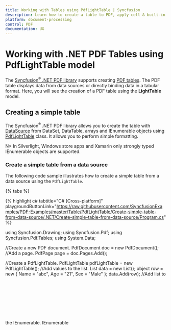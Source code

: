 ```yaml
---
title: Working with Tables using PdfLightTable | Syncfusion
description: Learn how to create a table to PDF, apply cell & built-in table styles, automatic pagination, customize the rows and columns, and more using the PdfLightTable.  
platform: document-processing
control: PDF
documentation: UG
---
```


# Working with .NET PDF Tables using PdfLightTable model

The [Syncfusion<sup>&reg;</sup> .NET PDF library](https://www.syncfusion.com/document-processing/pdf-framework/net) supports creating [PDF tables](https://www.syncfusion.com/document-processing/pdf-framework/net/pdf-library/pdf-tables). The PDF table displays data from data sources or directly binding data in a tabular format. Here, you will see the creation of a PDF table using the **LightTable** model.  

## Creating a simple table 

The Syncfusion<sup>&reg;</sup> .NET PDF library allows you to create the table with [DataSource](https://help.syncfusion.com/cr/document-processing/Syncfusion.Pdf.Tables.PdfLightTable.html#Syncfusion_Pdf_Tables_PdfLightTable_DataSource) from DataSet, DataTable, arrays and IEnumerable objects using [PdfLightTable](https://help.syncfusion.com/cr/document-processing/Syncfusion.Pdf.Tables.PdfLightTable.html) class. It allows you to perform simple formatting. 

N> In Silverlight, Windows store apps and Xamarin only strongly typed IEnumerable objects are supported.

### Create a simple table from a data source 

The following code sample illustrates how to create a simple table from a data source using the ``PdfLightTable``.

{% tabs %}

{% highlight c# tabtitle="C# [Cross-platform]" playgroundButtonLink="https://raw.githubusercontent.com/SyncfusionExamples/PDF-Examples/master/Table/PdfLightTable/Create-simple-table-from-data-source/.NET/Create-simple-table-from-data-source/Program.cs" %} 

using Syncfusion.Drawing;
using Syncfusion.Pdf;
using Syncfusion.Pdf.Tables;
using System.Data;

//Create a new PDF document.
PdfDocument doc = new PdfDocument();
//Add a page.
PdfPage page = doc.Pages.Add();

//Create a PdfLightTable.
PdfLightTable pdfLightTable = new PdfLightTable();
//Add values to the list.
List<object> data = new List<object>();
object row = new { Name = "abc", Age = "21", Sex = "Male" };
data.Add(row);
//Add list to the IEnumerable.
IEnumerable<object> table = data;
//Assign data source.
pdfLightTable.DataSource = table;
//Draw PdfLightTable.
pdfLightTable.Draw(page, new Syncfusion.Drawing.PointF(0, 0));

//Save the PDF document.
doc.Save("Output.pdf");
//Close the document.
doc.Close(true);

{% endhighlight %}

{% highlight c# tabtitle="C# [Windows-specific]" %}

using Syncfusion.Drawing;
using Syncfusion.Pdf;
using Syncfusion.Pdf.Tables;
using System.Data;

//Create a new PDF document.
PdfDocument doc = new PdfDocument();
//Add a page.
PdfPage page = doc.Pages.Add();

//Create a PdfLightTable.
PdfLightTable pdfLightTable = new PdfLightTable();
//Initialize DataTable to assign as DateSource to the light table.
DataTable table = new DataTable();
//Include columns in the DataTable.
table.Columns.Add("Name");
table.Columns.Add("Age");
table.Columns.Add("Sex");
//Include rows to the DataTable.
table.Rows.Add(new string[] { "abc", "21", "Male" });
//Assign data source.
pdfLightTable.DataSource = table;
//Draw the PdfLightTable.
pdfLightTable.Draw(page, new PointF(0, 0));

//Save the document.
doc.Save("Output.pdf");
//Close the document.
doc.Close(true);

{% endhighlight %}

{% highlight vb.net tabtitle="VB.NET [Windows-specific]" %}

Imports Syncfusion.Drawing
Imports Syncfusion.Pdf
Imports Syncfusion.Pdf.Tables
Imports System.Data

'Create a new PDF document.
Dim doc As New PdfDocument()
'Add a page.
Dim page As PdfPage = doc.Pages.Add()

'Create a PdfLightTable.
Dim pdfLightTable As New PdfLightTable()
'Initialize DataTable to assign as DateSource to the light table.
Dim table As New DataTable()
'Include columns to the DataTable.
table.Columns.Add("Name")
table.Columns.Add("Age")
table.Columns.Add("Sex")
'Include rows to the DataTable.
table.Rows.Add(New String() {"abc", "21", "Male"})
'Assign data source.
pdfLightTable.DataSource = table
'Draw the PdfLightTable.
pdfLightTable.Draw(page, New PointF(0, 0))

'Save the document.
doc.Save("Output.pdf")
'Close the document.
doc.Close(True)

{% endhighlight %}

{% endtabs %}

You can download a complete working sample from [GitHub](https://github.com/SyncfusionExamples/PDF-Examples/tree/master/Table/PdfLightTable/Create-simple-table-from-data-source).

### Create a simple table directly without setting any data source 

Directly add rows and columns instead of a data source, by setting the [DataSourceType](https://help.syncfusion.com/cr/document-processing/Syncfusion.Pdf.Tables.PdfLightTable.html#Syncfusion_Pdf_Tables_PdfLightTable_DataSourceType) property to ``TableDirect`` of [PdfLightTableDataSourceType](https://help.syncfusion.com/cr/document-processing/Syncfusion.Pdf.Tables.PdfLightTableDataSourceType.html) Enum. 

The following code illustrates how to add the data directly into the [PdfLightTable](https://help.syncfusion.com/cr/document-processing/Syncfusion.Pdf.Tables.PdfLightTable.html). 

{% tabs %}

{% highlight c# tabtitle="C# [Cross-platform]" playgroundButtonLink="https://raw.githubusercontent.com/SyncfusionExamples/PDF-Examples/master/Table/PdfLightTable/Add-the-data-directly-into-the-PDF-table/.NET/Add-the-data-directly-into-the-PDF-table/Program.cs" %} 

using Syncfusion.Pdf.Graphics;
using Syncfusion.Pdf.Tables;
using Syncfusion.Pdf;
using System.Reflection.Metadata;

//Create a new PDF document.
PdfDocument doc = new PdfDocument();
//Add a page.
PdfPage page = doc.Pages.Add();
//Acquire page's graphics.
PdfGraphics graphics = page.Graphics;

//Declare a PdfLightTable.
PdfLightTable pdfLightTable = new PdfLightTable();
//Set the Data source as direct.
pdfLightTable.DataSourceType = PdfLightTableDataSourceType.TableDirect;

//Create columns.
pdfLightTable.Columns.Add(new PdfColumn("Roll Number"));
pdfLightTable.Columns.Add(new PdfColumn("Name"));
pdfLightTable.Columns.Add(new PdfColumn("Class"));
//Add rows.
pdfLightTable.Rows.Add(new object[] { "111", "Maxim", "III" });
//Draw the PdfLightTable.
pdfLightTable.Draw(page, Syncfusion.Drawing.PointF.Empty);

//Save the PDF document.
doc.Save("Output.pdf");
//Close the document.
doc.Close(true);

{% endhighlight %}

{% highlight c# tabtitle="C# [Windows-specific]" %}

using Syncfusion.Pdf.Graphics;
using Syncfusion.Pdf.Tables;
using Syncfusion.Pdf;
using System.Reflection.Metadata;

//Create a new PDF document.
PdfDocument doc = new PdfDocument();
//Add a page.
PdfPage page = doc.Pages.Add();
//Acquire the page's graphics.
PdfGraphics graphics = page.Graphics;

//Declare a PdfLightTable.
PdfLightTable pdfLightTable = new PdfLightTable();
//Set the Data source as direct.
pdfLightTable.DataSourceType = PdfLightTableDataSourceType.TableDirect;

//Create columns.
pdfLightTable.Columns.Add(new PdfColumn("Roll Number"));
pdfLightTable.Columns.Add(new PdfColumn("Name"));
pdfLightTable.Columns.Add(new PdfColumn("Class"));
//Add rows.
pdfLightTable.Rows.Add(new object[] { "111", "Maxim", "III" });
//Draw the PdfLightTable.
pdfLightTable.Draw(page, PointF.Empty);

//Save the document.
doc.Save("Output.pdf");
//Close the document.
doc.Close(true);

{% endhighlight %}

{% highlight vb.net tabtitle="VB.NET [Windows-specific]" %}

Imports Syncfusion.Pdf.Graphics
Imports Syncfusion.Pdf.Tables
Imports Syncfusion.Pdf
Imports System.Reflection.Metadata

'Create a new PDF document.
Dim doc As New PdfDocument()
'Add a page.
Dim page As PdfPage = doc.Pages.Add()
'Acquire page's graphics.
Dim graphics As PdfGraphics = page.Graphics

'Declare a PdfLightTable.
Dim pdfLightTable As New PdfLightTable()
'Set the Data source type as direct.
pdfLightTable.DataSourceType = PdfLightTableDataSourceType.TableDirect

'Create columns.
pdfLightTable.Columns.Add(New PdfColumn("Roll Number"))
pdfLightTable.Columns.Add(New PdfColumn("Name"))
pdfLightTable.Columns.Add(New PdfColumn("Class"))
'Add rows.
pdfLightTable.Rows.Add(New Object() {"111", "Maxim", "III"})
'Draw the PdfLightTable.
pdfLightTable.Draw(page, PointF.Empty)

'Save the document.
doc.Save("Output.pdf")
'Close the document.
doc.Close(True)

{% endhighlight %}

{% endtabs %}

You can download a complete working sample from [GitHub](https://github.com/SyncfusionExamples/PDF-Examples/tree/master/Table/PdfLightTable/Add-the-data-directly-into-the-PDF-table).

### Creating a simple table in an existing PDF document 

Create a table using the [PdfLightTable](https://help.syncfusion.com/cr/document-processing/Syncfusion.Pdf.Tables.PdfLightTable.html) in the existing PDF document by using the following code sample. 

{% tabs %}

{% highlight c# tabtitle="C# [Cross-platform]" playgroundButtonLink="https://raw.githubusercontent.com/SyncfusionExamples/PDF-Examples/master/Table/PdfLightTable/Creating-the-table-in-an-existing-PDF-document/.NET/Creating-the-table-in-an-existing-PDF-document/Program.cs" %} 

using Syncfusion.Pdf.Graphics;
using Syncfusion.Pdf.Parsing;
using Syncfusion.Pdf.Tables;
using Syncfusion.Pdf;
using System.Reflection.Metadata;

//Load the PDF document. 
PdfLoadedDocument doc = new PdfLoadedDocument("Input.pdf");
//Get the first page from the document
PdfLoadedPage page = doc.Pages[0] as PdfLoadedPage;
//Create PDF graphics for the page
PdfGraphics graphics = page.Graphics;

//Create a PdfLightTable.
PdfLightTable pdfLightTable = new PdfLightTable();
//Add values to the list.
List<object> data = new List<object>();
object row = new { Name = "abc", Age = "21", Sex = "Male" };
data.Add(row);

//Add list to IEnumerable.
IEnumerable<object> table = data;
//Assign data source.
pdfLightTable.DataSource = table;
//Draw PdfLightTable.
pdfLightTable.Draw(graphics, new Syncfusion.Drawing.PointF(0, 0));

//Save the PDF document.
doc.Save("Output.pdf");
//Close the document.
doc.Close(true);

{% endhighlight %}

{% highlight c# tabtitle="C# [Windows-specific]" %}

using Syncfusion.Pdf.Graphics;
using Syncfusion.Pdf.Parsing;
using Syncfusion.Pdf.Tables;
using Syncfusion.Pdf;
using System.Reflection.Metadata;

//Load a PDF document.
PdfLoadedDocument doc = new PdfLoadedDocument("input.pdf");
//Get the first page from document.
PdfLoadedPage page = doc.Pages[0] as PdfLoadedPage;         
//Create PDF graphics for the page.
PdfGraphics graphics = page.Graphics;
            
// Create a PdfLightTable.
PdfLightTable pdfLightTable = new PdfLightTable();
//Initialize DataTable to assign as DateSource to the light table.
DataTable table = new DataTable();
//Include columns in the DataTable.
table.Columns.Add("Name");
table.Columns.Add("Age");
table.Columns.Add("Sex");
//Include rows to the DataTable.
table.Rows.Add(new string[] { "abc", "21", "Male" });
//Assign data source.
pdfLightTable.DataSource = table;
//Draw PdfLightTable.
pdfLightTable.Draw(graphics, new PointF(0, 0));

//Save the document.
doc.Save("Output.pdf");
//Close the document.
doc.Close(true);

{% endhighlight %}

{% highlight vb.net tabtitle="VB.NET [Windows-specific]" %}

Imports Syncfusion.Pdf.Graphics
Imports Syncfusion.Pdf.Parsing
Imports Syncfusion.Pdf.Tables
Imports Syncfusion.Pdf
Imports System.Reflection.Metadata

'Load a PDF document.
Dim doc As New PdfLoadedDocument("input.pdf")
'Get the first page from document.
Dim page As PdfLoadedPage = TryCast(doc.Pages(0), PdfLoadedPage)
'Create PDF graphics for the page.
Dim graphics As PdfGraphics = page.Graphics

'Create a PdfLightTable.
Dim pdfLightTable As New PdfLightTable()
'Initialize DataTable to assign as DateSource to the light table.
Dim table As New DataTable()
'Include columns to the DataTable.
table.Columns.Add("Name")
table.Columns.Add("Age")
table.Columns.Add("Sex")
'Include rows to the DataTable.
table.Rows.Add(New String() {"abc", "21", "Male"})
'Assign data source.
pdfLightTable.DataSource = table
'Draw PdfLightTable.
pdfLightTable.Draw(graphics, New PointF(0, 0))

'Save the document.
doc.Save("Output.pdf")
'Close the document.
doc.Close(True)

{% endhighlight %}
{% endtabs %}

You can download a complete working sample from [GitHub](https://github.com/SyncfusionExamples/PDF-Examples/tree/master/Table/PdfLightTable/Creating-the-table-in-an-existing-PDF-document).

## Support for cell customization 

The [PdfLightTable](https://help.syncfusion.com/cr/document-processing/Syncfusion.Pdf.Tables.PdfLightTable.html) allows users to customize cell font, background, border, etc. using [PdfCellStyle](https://help.syncfusion.com/cr/document-processing/Syncfusion.Pdf.Tables.PdfCellStyle.html).

The following code sample illustrates how to customize the cell properties in ``PdfLightTable``.

{% tabs %}

{% highlight c# tabtitle="C# [Cross-platform]" playgroundButtonLink="https://raw.githubusercontent.com/SyncfusionExamples/PDF-Examples/master/Table/PdfLightTable/Customize-the-table-cell-in-PDF-document/.NET/Customize-the-table-cell-in-PDF-document/Program.cs" %} 

using Syncfusion.Pdf;
using Syncfusion.Pdf.Graphics;
using Syncfusion.Pdf.Tables;
using System.Data.Common;
using System.Reflection.Metadata;

//Create a new PDF document.
PdfDocument doc = new PdfDocument();
//Add a page.
PdfPage page = doc.Pages.Add();

//Create a PdfLightTable.
PdfLightTable pdfLightTable = new PdfLightTable();
//Set the DataSourceType as Direct.
pdfLightTable.DataSourceType = PdfLightTableDataSourceType.TableDirect;
//Create columns.
pdfLightTable.Columns.Add(new PdfColumn("Roll Number"));
pdfLightTable.Columns.Add(new PdfColumn("Name"));
pdfLightTable.Columns.Add(new PdfColumn("Class"));
//Add Rows.
pdfLightTable.Rows.Add(new object[] { "111", "Maxim", "III" });
pdfLightTable.Rows.Add(new object[] { "112", "Minim", "III" });

//Create the font for setting the style.
PdfFont font = new PdfStandardFont(PdfFontFamily.Helvetica, 14);
//Declare and define the alternate style.
PdfCellStyle altStyle = new PdfCellStyle(font, PdfBrushes.White, PdfPens.Green);
altStyle.BackgroundBrush = PdfBrushes.DarkGray;
//Declare and define the header style.
PdfCellStyle headerStyle = new PdfCellStyle(font, PdfBrushes.White, PdfPens.Brown);
headerStyle.BackgroundBrush = PdfBrushes.Red;
//Set the alternate and header style to table. 
pdfLightTable.Style.AlternateStyle = altStyle;
pdfLightTable.Style.HeaderStyle = headerStyle;
//Show header in the table.
pdfLightTable.Style.ShowHeader = true;
//Draw the PdfLightTable.
pdfLightTable.Draw(page, Syncfusion.Drawing.PointF.Empty);

//Save the PDF document.
doc.Save("Output.pdf");
//Close the document.
doc.Close(true);

{% endhighlight %}

{% highlight c# tabtitle="C# [Windows-specific]" %}

using Syncfusion.Pdf;
using Syncfusion.Pdf.Graphics;
using Syncfusion.Pdf.Tables;
using System.Data.Common;
using System.Reflection.Metadata;

//Create a new PDF document.
PdfDocument doc = new PdfDocument();
//Add a page.
PdfPage page = doc.Pages.Add();

//Create a PdfLightTable.
PdfLightTable pdfLightTable = new PdfLightTable();
//Set the DataSourceType as Direct.
pdfLightTable.DataSourceType = PdfLightTableDataSourceType.TableDirect;

//Create columns.
pdfLightTable.Columns.Add(new PdfColumn("Roll Number"));
pdfLightTable.Columns.Add(new PdfColumn("Name"));
pdfLightTable.Columns.Add(new PdfColumn("Class"));
//Add Rows.
pdfLightTable.Rows.Add(new object[] { "111", "Maxim", "III" });
pdfLightTable.Rows.Add(new object[] { "112", "Minim", "III" });

//Create the font for setting the style.
PdfFont font = new PdfStandardFont(PdfFontFamily.Helvetica, 14);
//Declare and define the alternate style.
PdfCellStyle altStyle = new PdfCellStyle(font, PdfBrushes.White, PdfPens.Green);
altStyle.BackgroundBrush = PdfBrushes.DarkGray;
//Declare and define the header style.
PdfCellStyle headerStyle = new PdfCellStyle(font, PdfBrushes.White, PdfPens.Brown);
headerStyle.BackgroundBrush = PdfBrushes.Red;
//Set the alternate style and header style to table. 
pdfLightTable.Style.AlternateStyle = altStyle;
pdfLightTable.Style.HeaderStyle = headerStyle;
//Show header in the table.
pdfLightTable.Style.ShowHeader = true;
//Draw the PdfLightTable.
pdfLightTable.Draw(page, PointF.Empty);

//Save the document.
doc.Save("Output.pdf");
//Close the document.
doc.Close(true);

{% endhighlight %}

{% highlight vb.net tabtitle="VB.NET [Windows-specific]" %}

Imports Syncfusion.Pdf.Graphics
Imports System.Data.Common
Imports Syncfusion.Pdf.Tables
Imports Syncfusion.Pdf
Imports System.Reflection.Metadata

'Create a new PDF document.
Dim doc As New PdfDocument()
'Add a page.
Dim page As PdfPage = doc.Pages.Add()

'Create a PdfLightTable.
Dim pdfLightTable As New PdfLightTable()
'Set the DataSourceType as Direct.
pdfLightTable.DataSourceType = PdfLightTableDataSourceType.TableDirect

'Create columns.
pdfLightTable.Columns.Add(New PdfColumn("Roll Number"))
pdfLightTable.Columns.Add(New PdfColumn("Name"))
pdfLightTable.Columns.Add(New PdfColumn("Class"))
'Add Rows.
pdfLightTable.Rows.Add(New Object() {"111", "Maxim", "III"})
pdfLightTable.Rows.Add(New Object() {"112", "Minim", "III"})

'Create the font for setting the style.
Dim font As PdfFont = New PdfStandardFont(PdfFontFamily.Helvetica, 14)
'Declare and define the alternate style.
Dim altStyle As New PdfCellStyle(font, PdfBrushes.White, PdfPens.Green)
altStyle.BackgroundBrush = PdfBrushes.DarkGray
'Declare and define the header style.
Dim headerStyle As New PdfCellStyle(font, PdfBrushes.White, PdfPens.Brown)
headerStyle.BackgroundBrush = PdfBrushes.Red
'Set the alternate and header style to table. 
pdfLightTable.Style.AlternateStyle = altStyle
pdfLightTable.Style.HeaderStyle = headerStyle
'Show the header in the table.
pdfLightTable.Style.ShowHeader = True
'Draw the PdfLightTable.
pdfLightTable.Draw(page, PointF.Empty)

'Save the document.
doc.Save("Output.pdf")
'Close the document.
doc.Close(True)

{% endhighlight %}
{% endtabs %}

You can download a complete working sample from [GitHub](https://github.com/SyncfusionExamples/PDF-Examples/tree/master/Table/PdfLightTable/Customize-the-table-cell-in-PDF-document).

### Draw graphics elements in a particular cell 

You can set different styles for particular cell using [BeginCellLayout](https://help.syncfusion.com/cr/document-processing/Syncfusion.Pdf.Tables.PdfLightTable.html) and [EndCellLayout](https://help.syncfusion.com/cr/document-processing/Syncfusion.Pdf.Tables.PdfLightTable.html) events in [PdfLightTable](https://help.syncfusion.com/cr/document-processing/Syncfusion.Pdf.Tables.PdfLightTable.html) class. 

The following code example illustrates how to draw the graphics elements in the particular cell using these event handlers. 

{% tabs %}

{% highlight c# tabtitle="C# [Cross-platform]" playgroundButtonLink="https://raw.githubusercontent.com/SyncfusionExamples/PDF-Examples/master/Table/PdfLightTable/Draw-graphics-element-in-particular-cell/.NET/Draw-graphics-element-in-particular-cell/Program.cs" %} 

using Syncfusion.Pdf;
using Syncfusion.Pdf.Graphics;
using Syncfusion.Pdf.Tables;

//Create a new PDF document.
PdfDocument doc = new PdfDocument();
//Add a page.
PdfPage page = doc.Pages.Add();

//Create a PdfLightTable.
PdfLightTable pdfLightTable = new PdfLightTable();
//Set the DataSourceType as Direct.
pdfLightTable.DataSourceType = PdfLightTableDataSourceType.TableDirect;

//Create columns.
pdfLightTable.Columns.Add(new PdfColumn("Roll Number"));
pdfLightTable.Columns.Add(new PdfColumn("Name"));
pdfLightTable.Columns.Add(new PdfColumn("Class"));
//Add rows.
pdfLightTable.Rows.Add(new object[] { "111", "Maxim", "III" });
pdfLightTable.Rows.Add(new object[] { "112", "Minim", "III" });
//Subscribe to events.
pdfLightTable.BeginCellLayout += pdfLightTable_BeginCellLayout;
pdfLightTable.EndCellLayout += pdfLightTable_EndCellLayout;
//Show the header.
pdfLightTable.Style.ShowHeader = true;
//Draw the PdfLightTable.
pdfLightTable.Draw(page, Syncfusion.Drawing.PointF.Empty);

//Save the PDF document.
doc.Save("Output.pdf");
//Close the document.
doc.Close(true);

private void pdfLightTable_EndCellLayout(object sender, EndCellLayoutEventArgs args)
{
    if (args.RowIndex == 0 && args.CellIndex == 0)
    {
        //Load the image as a stream.
        FileStream imageStream = new FileStream("Image.jpg", FileMode.Open, FileAccess.Read);
        args.Graphics.DrawImage(new PdfBitmap(imageStream), args.Bounds);
    }
}
private void pdfLightTable_BeginCellLayout(object sender, BeginCellLayoutEventArgs args)
{
    if (args.RowIndex == 0 && args.CellIndex == 1)
    {
        args.Graphics.DrawEllipse(PdfBrushes.Red, args.Bounds);
    }
}

{% endhighlight %}

{% highlight c# tabtitle="C# [Windows-specific]" %}

using Syncfusion.Pdf;
using Syncfusion.Pdf.Graphics;
using Syncfusion.Pdf.Tables;

//Create a new PDF document.
PdfDocument doc = new PdfDocument();
//Add a page.
PdfPage page = doc.Pages.Add();

//Create a PdfLightTable.
PdfLightTable pdfLightTable = new PdfLightTable();
//Set the DataSourceType as Direct.
pdfLightTable.DataSourceType = PdfLightTableDataSourceType.TableDirect;

//Create columns.
pdfLightTable.Columns.Add(new PdfColumn("Roll Number"));
pdfLightTable.Columns.Add(new PdfColumn("Name"));
pdfLightTable.Columns.Add(new PdfColumn("Class"));
//Add rows.
pdfLightTable.Rows.Add(new object[] { "111", "Maxim", "III" });
pdfLightTable.Rows.Add(new object[] { "112", "Minim", "III" });
//Subscribe to events.
pdfLightTable.BeginCellLayout += pdfLightTable_BeginCellLayout;
pdfLightTable.EndCellLayout+=pdfLightTable_EndCellLayout;
//Show the header.
pdfLightTable.Style.ShowHeader = true;
//Draw the PdfLightTable.
pdfLightTable.Draw(page, PointF.Empty);

//Save the document.
doc.Save("Output.pdf");
//Close the document.
doc.Close(true);

private void pdfLightTable_EndCellLayout(object sender, EndCellLayoutEventArgs args)
{
    if (args.RowIndex == 0 && args.CellIndex == 0)
    {
        args.Graphics.DrawImage(new PdfBitmap(imageFileName), args.Bounds);
    }
}
private void pdfLightTable_BeginCellLayout(object sender, BeginCellLayoutEventArgs args)
{
    if (args.RowIndex == 0 && args.CellIndex == 1)
    {
        args.Graphics.DrawEllipse(PdfBrushes.Red, args.Bounds);
    }
}

{% endhighlight %}

{% highlight vb.net tabtitle="VB.NET [Windows-specific]" %}

Imports Syncfusion.Pdf.Graphics
Imports Syncfusion.Pdf.Tables
Imports Syncfusion.Pdf

'Create a new PDF document.
Dim doc As New PdfDocument()
'Add a page.
Dim page As PdfPage = doc.Pages.Add()

'Declare a PdfLightTable.
Dim pdfLightTable As New PdfLightTable()
'Set the DataSourceType as Direct.
pdfLightTable.DataSourceType = PdfLightTableDataSourceType.TableDirect

'Create columns.
pdfLightTable.Columns.Add(New PdfColumn("Roll Number"))
pdfLightTable.Columns.Add(New PdfColumn("Name"))
pdfLightTable.Columns.Add(New PdfColumn("Class"))
'Add rows.
pdfLightTable.Rows.Add(New Object() {"111", "Maxim", "III"})
pdfLightTable.Rows.Add(New Object() {"112", "Minim", "III"})
'Subscribe to events.
AddHandler pdfLightTable.BeginCellLayout, AddressOf pdfLightTable_BeginCellLayout
AddHandler pdfLightTable.EndCellLayout, AddressOf pdfLightTable_EndCellLayout
'Show the header.
pdfLightTable.Style.ShowHeader = True
'Draw the PdfLightTable.
pdfLightTable.Draw(page, PointF.Empty)

'Save the document.
doc.Save("Output.pdf")
'Close the document.
doc.Close(True)

Private Sub pdfLightTable_EndCellLayout(ByVal sender As Object, ByVal args As EndCellLayoutEventArgs)
    If args.RowIndex = 0 AndAlso args.CellIndex = 0 Then
        args.Graphics.DrawImage(New PdfBitmap(imageFileName), args.Bounds)
    End If
End Sub
Private Sub pdfLightTable_BeginCellLayout(ByVal sender As Object, ByVal args As BeginCellLayoutEventArgs)
    If args.RowIndex = 0 AndAlso args.CellIndex = 1 Then
        args.Graphics.DrawEllipse(PdfBrushes.Red, args.Bounds)
    End If
End Sub

{% endhighlight %}

{% endtabs %}

You can download a complete working sample from [GitHub](https://github.com/SyncfusionExamples/PDF-Examples/tree/master/Table/PdfLightTable/Draw-graphics-element-in-particular-cell).

## Support for rows and columns customization 

### Row customization 

[PdfLightTable](https://help.syncfusion.com/cr/document-processing/Syncfusion.Pdf.Tables.PdfLightTable.html) doesn't provide direct support for row customization. However, this can be done through the event handlers. The following code sample illustrates how to customize the row in ``PdfLightTable`` using [BeginRowLayout](https://help.syncfusion.com/cr/document-processing/Syncfusion.Pdf.Tables.PdfLightTable.html#Syncfusion_Pdf_Tables_PdfLightTable_BeginRowLayout) and [EndRowLayout](https://help.syncfusion.com/cr/document-processing/Syncfusion.Pdf.Tables.PdfLightTable.html#Syncfusion_Pdf_Tables_PdfLightTable_EndRowLayout) event handlers.

{% tabs %}

{% highlight c# tabtitle="C# [Cross-platform]" playgroundButtonLink="https://raw.githubusercontent.com/SyncfusionExamples/PDF-Examples/master/Table/PdfLightTable/Row-customization-of-the-table-in-PDF-document/.NET/Row-customization-of-the-table-in-PDF-document/Program.cs" %} 

using Syncfusion.Pdf.Tables;
using Syncfusion.Pdf;
using System.Reflection.Metadata;

//Create a new PDF document.
PdfDocument doc = new PdfDocument();
//Add a page.
PdfPage page = doc.Pages.Add();

//Create a PdfLightTable.
PdfLightTable pdfLightTable = new PdfLightTable();
//Set the DataSourceType as Direct.
pdfLightTable.DataSourceType = PdfLightTableDataSourceType.TableDirect;

//Create columns.
pdfLightTable.Columns.Add(new PdfColumn("Roll Number"));
pdfLightTable.Columns.Add(new PdfColumn("Name"));
pdfLightTable.Columns.Add(new PdfColumn("Class"));
//Add rows.
pdfLightTable.Rows.Add(new object[] { "111", "Maxim", "III" });
pdfLightTable.Rows.Add(new object[] { "112", "Minim", "III" });
pdfLightTable.Rows.Add(new object[] { "113", "john", "III" });
pdfLightTable.Rows.Add(new object[] { "114", "peter", "III" });
//Subscribe to events.
pdfLightTable.BeginRowLayout += pdfLightTable_BeginRowLayout;
pdfLightTable.EndRowLayout += pdfLightTable_EndRowLayout;
//Draw the PdfLightTable.
pdfLightTable.Draw(page, Syncfusion.Drawing.PointF.Empty);

//Save the PDF document.
doc.Save("Output.pdf");
//Close the document.
doc.Close(true);

private void pdfLightTable_EndRowLayout(object sender, EndRowLayoutEventArgs args)
{
    //Customize the rows when the row layout ends.
    if (args.RowIndex == 3)
    args.Cancel = true;
}

private void pdfLightTable_BeginRowLayout(object sender, BeginRowLayoutEventArgs args)
{
    //Apply the column span.
    if (args.RowIndex == 1)
    {
        PdfLightTable table = (PdfLightTable)sender;
        int count = table.Columns.Count;
        int[] spanMap = new int[count];
        //Set just spanned cells. Negative values are not allowed.
        spanMap[0] = 2;
        spanMap[1] = 3;
        args.ColumnSpanMap = spanMap;
    }
}

{% endhighlight %}

{% highlight c# tabtitle="C# [Windows-specific]" %}

using Syncfusion.Pdf.Tables;
using Syncfusion.Pdf;
using System.Reflection.Metadata;

//Create a new PDF document.
PdfDocument doc = new PdfDocument();

//Add a page.
PdfPage page = doc.Pages.Add();

//Create a PdfLightTable.
PdfLightTable pdfLightTable = new PdfLightTable();

//Set the DataSourceType as Direct.
pdfLightTable.DataSourceType = PdfLightTableDataSourceType.TableDirect;

//Create columns.
pdfLightTable.Columns.Add(new PdfColumn("Roll Number"));
pdfLightTable.Columns.Add(new PdfColumn("Name"));
pdfLightTable.Columns.Add(new PdfColumn("Class"));

//Add rows.
pdfLightTable.Rows.Add(new object[] { "111", "Maxim", "III" });
pdfLightTable.Rows.Add(new object[] { "112", "Minim", "III" });
pdfLightTable.Rows.Add(new object[] { "113", "john", "III" });
pdfLightTable.Rows.Add(new object[] { "114", "peter", "III" });

//Subscribe to events.
pdfLightTable.BeginRowLayout+=pdfLightTable_BeginRowLayout;
pdfLightTable.EndRowLayout+=pdfLightTable_EndRowLayout;

//Draw the PdfLightTable.
pdfLightTable.Draw(page, PointF.Empty);

//Save the document.
doc.Save("Output.pdf");
//Close the document.
doc.Close(true);

private void pdfLightTable_EndRowLayout(object sender, EndRowLayoutEventArgs args)
{
    //Customize the rows when the row layout ends.
    if (args.RowIndex == 3)
        args.Cancel = true;
}

private void pdfLightTable_BeginRowLayout(object sender, BeginRowLayoutEventArgs args)
{
    //Apply column span.
    if (args.RowIndex == 1)
    {
        PdfLightTable table = (PdfLightTable)sender;
        int count = table.Columns.Count;
        int[] spanMap = new int[count];

        //Set just spanned cells. Negative values are not allowed.
        spanMap[0] = 2;
        spanMap[1] = 3;
        args.ColumnSpanMap = spanMap;
    }
}

{% endhighlight %}

{% highlight vb.net tabtitle="VB.NET [Windows-specific]" %}

Imports System.Reflection.Metadata
Imports Syncfusion.Pdf.Tables
Imports Syncfusion.Pdf

'Create a new PDF document.
Dim doc As New PdfDocument()
'Add a page.
Dim page As PdfPage = doc.Pages.Add()

'Create a PdfLightTable.
Dim pdfLightTable As New PdfLightTable()
'Set the DataSourceType as Direct.
pdfLightTable.DataSourceType = PdfLightTableDataSourceType.TableDirect

'Create columns.
pdfLightTable.Columns.Add(New PdfColumn("Roll Number"))
pdfLightTable.Columns.Add(New PdfColumn("Name"))
pdfLightTable.Columns.Add(New PdfColumn("Class"))
'Add rows.
pdfLightTable.Rows.Add(New Object() { "111", "Maxim", "III" })
pdfLightTable.Rows.Add(New Object() { "112", "Minim", "III" })
pdfLightTable.Rows.Add(New Object() { "113", "john", "III" })
pdfLightTable.Rows.Add(New Object() { "114", "peter", "III" })
'Subscribe to events.
AddHandler pdfLightTable.BeginRowLayout, AddressOf pdfLightTable_BeginRowLayout
AddHandler pdfLightTable.EndRowLayout, AddressOf pdfLightTable_EndRowLayout
'Draw the PdfLightTable.
pdfLightTable.Draw(page, PointF.Empty)

'Save the document.
doc.Save("Output.pdf")
'Close the document.
doc.Close(True)

Private Sub pdfLightTable_EndRowLayout(ByVal sender As Object, ByVal args As EndRowLayoutEventArgs)
    'Customize the rows when the row layout ends.
    If args.RowIndex = 3 Then
        args.Cancel = True
    End If
End Sub
Private Sub pdfLightTable_BeginRowLayout(ByVal sender As Object, ByVal args As BeginRowLayoutEventArgs)
    'Apply column span.
    If args.RowIndex = 1 Then
        Dim table As PdfLightTable = CType(sender, PdfLightTable)
        Dim count As Integer = table.Columns.Count
        Dim spanMap(count - 1) As Integer
        ' Set just spanned cells. Negative values are not allowed.
        spanMap(0) = 2
        spanMap(1) = 3
        args.ColumnSpanMap = spanMap
    End If
End Sub

{% endhighlight %}

{% endtabs %}

You can download a complete working sample from [GitHub](https://github.com/SyncfusionExamples/PDF-Examples/tree/master/Table/PdfLightTable/Row-customization-of-the-table-in-PDF-document).

### Column customization 

The following code sample illustrates how to customize the column in [PdfLightTable](https://help.syncfusion.com/cr/document-processing/Syncfusion.Pdf.Tables.PdfLightTable.html) using the [PdfStringFormat](https://help.syncfusion.com/cr/document-processing/Syncfusion.Pdf.Graphics.PdfStringFormat.html) class. 

{% tabs %}

{% highlight c# tabtitle="C# [Cross-platform]" playgroundButtonLink="https://raw.githubusercontent.com/SyncfusionExamples/PDF-Examples/master/Table/PdfLightTable/Column-customization-of-the-table-in-PDF-document/.NET/Column-customization-of-the-table-in-PDF-document/Program.cs" %} 

using Syncfusion.Pdf;
using Syncfusion.Pdf.Graphics;
using Syncfusion.Pdf.Tables;
using System.Data.Common;

//Create a new PDF document.
PdfDocument doc = new PdfDocument();
//Add a page
PdfPage page = doc.Pages.Add();
//Acquire the page's graphics.
PdfGraphics graphics = page.Graphics;

//Create a PdfLightTable.
PdfLightTable pdfLightTable = new PdfLightTable();
//Set the DataSourceType as Direct.
pdfLightTable.DataSourceType = PdfLightTableDataSourceType.TableDirect;

//Create columns.
pdfLightTable.Columns.Add(new PdfColumn("Roll Number"));
pdfLightTable.Columns.Add(new PdfColumn("Name"));
pdfLightTable.Columns.Add(new PdfColumn("Class"));
//Add rows.
pdfLightTable.Rows.Add(new object[] { "111", "john", "III" });
//Specify the column name.
pdfLightTable.Columns[1].ColumnName = "Student Name";

//Create and customize the string formats.
PdfStringFormat format = new PdfStringFormat();
format.Alignment = PdfTextAlignment.Center;
format.LineAlignment = PdfVerticalAlignment.Bottom;
//Apply the string format.
pdfLightTable.Columns[0].StringFormat = format;
//Style to display the header.
pdfLightTable.Style.ShowHeader = true;
//Draw the PdfLightTable.
pdfLightTable.Draw(page, Syncfusion.Drawing.PointF.Empty);

//Save the PDF document.
doc.Save("Output.pdf");
//Close the document.
doc.Close(true);

{% endhighlight %}

{% highlight c# tabtitle="C# [Windows-specific]" %}

using Syncfusion.Pdf;
using Syncfusion.Pdf.Graphics;
using Syncfusion.Pdf.Tables;
using System.Data.Common;

//Create a new PDF document.
PdfDocument doc = new PdfDocument();
//Add a page.
PdfPage page = doc.Pages.Add();
//Acquire the page's graphics.
PdfGraphics graphics = page.Graphics;

//Create a PdfLightTable.
PdfLightTable pdfLightTable = new PdfLightTable();
//Set the DataSourceType as Direct.
pdfLightTable.DataSourceType = PdfLightTableDataSourceType.TableDirect;

//Create columns.
pdfLightTable.Columns.Add(new PdfColumn("Roll Number"));
pdfLightTable.Columns.Add(new PdfColumn("Name"));
pdfLightTable.Columns.Add(new PdfColumn("Class"));
//Add rows.
pdfLightTable.Rows.Add(new object[] { "111", "john", "III" });
//Specify the column name.
pdfLightTable.Columns[1].ColumnName = "Student Name";

//Create and customize the string formats.
PdfStringFormat format = new PdfStringFormat();
format.Alignment = PdfTextAlignment.Center;
format.LineAlignment = PdfVerticalAlignment.Bottom;
//Apply the string format.
pdfLightTable.Columns[0].StringFormat = format;
//Style to display header.
pdfLightTable.Style.ShowHeader = true;
//Draw the PdfLightTable.
pdfLightTable.Draw(page, PointF.Empty);

//Save the document.
doc.Save("Output.pdf");
//Close the document.
doc.Close(true);

{% endhighlight %}

{% highlight vb.net tabtitle="VB.NET [Windows-specific]" %}

Imports Syncfusion.Pdf
Imports Syncfusion.Pdf.Graphics
Imports Syncfusion.Pdf.Tables
Imports System.Data.Common

'Create a new PDF document.
Dim doc As New PdfDocument()
'Add a page.
Dim page As PdfPage = doc.Pages.Add()
'Acquire page's graphics.
Dim graphics As PdfGraphics = page.Graphics

'Create a PdfLightTable.
Dim pdfLightTable As New PdfLightTable()
'Set the DataSourceType as Direct.
pdfLightTable.DataSourceType = PdfLightTableDataSourceType.TableDirect

'Create columns.
pdfLightTable.Columns.Add(New PdfColumn("Roll Number"))
pdfLightTable.Columns.Add(New PdfColumn("Name"))
pdfLightTable.Columns.Add(New PdfColumn("Class"))
'Add rows.
pdfLightTable.Rows.Add(New Object() { "111", "john", "III" })
'Specify the column name.
pdfLightTable.Columns(1).ColumnName = "Student Name"

'Create and customize the string format.
Dim format As New PdfStringFormat()
format.Alignment = PdfTextAlignment.Center
format.LineAlignment = PdfVerticalAlignment.Bottom
'Apply the string format.
pdfLightTable.Columns(0).StringFormat = format
'Style to display the header.
pdfLightTable.Style.ShowHeader = True
'Draw the PdfLightTable.
pdfLightTable.Draw(page, PointF.Empty)

'Save the document.
doc.Save("Output.pdf")
'Close the document.
doc.Close(True)

{% endhighlight %}

{% endtabs %}

You can download a complete working sample from [GitHub](https://github.com/SyncfusionExamples/PDF-Examples/tree/master/Table/PdfLightTable/Column-customization-of-the-table-in-PDF-document).

## Table customization 

The Syncfusion<sup>&reg;</sup> .NET PDF library supports users to create a customizable PDF table like [CellSpacing](https://help.syncfusion.com/cr/document-processing/Syncfusion.Pdf.Tables.PdfLightTableStyle.html#Syncfusion_Pdf_Tables_PdfLightTableStyle_CellSpacing), [CellPadding](https://help.syncfusion.com/cr/document-processing/Syncfusion.Pdf.Tables.PdfLightTableStyle.html#Syncfusion_Pdf_Tables_PdfLightTableStyle_CellPadding), [RepeatHeader](https://help.syncfusion.com/cr/document-processing/Syncfusion.Pdf.Tables.PdfLightTableStyle.html#Syncfusion_Pdf_Tables_PdfLightTableStyle_RepeatHeader), [ShowHeader](https://help.syncfusion.com/cr/document-processing/Syncfusion.Pdf.Tables.PdfLightTableStyle.html#Syncfusion_Pdf_Tables_PdfLightTableStyle_ShowHeader), etc. This can be achieved by using the [PdfLightTableStyle](https://help.syncfusion.com/cr/document-processing/Syncfusion.Pdf.Tables.PdfLightTableStyle.html) class. 

The following code sample illustrates how to customize the table using [PdfLightTable](https://help.syncfusion.com/cr/document-processing/Syncfusion.Pdf.Tables.PdfLightTable.html).

{% tabs %}

{% highlight c# tabtitle="C# [Cross-platform]" playgroundButtonLink="https://raw.githubusercontent.com/SyncfusionExamples/PDF-Examples/master/Table/PdfLightTable/Customize-the-table-in-a-PDF-document/.NET/Customize-the-table-in-a-PDF-document/Program.cs" %} 

using Syncfusion.Pdf.Tables;
using Syncfusion.Pdf;
using Syncfusion.Drawing;

//Create a new PDF document.
PdfDocument document = new PdfDocument();
//Add a page.
PdfPage page = document.Pages.Add();

//Create a PdfLightTable.
PdfLightTable pdfLightTable = new PdfLightTable();
//Add values to the list.
List<object> data = new List<object>();
object row = new { Name = "abc", Age = "21", Sex = "Male" };
data.Add(row);

//Add list to IEnumerable.
IEnumerable<object> table = data;
//Assign data source.
pdfLightTable.DataSource = table;
//Declare and define light table style.
PdfLightTableStyle lightTableStyle = new PdfLightTableStyle();
//Set cell padding, which specifies the space between the border and content of the cell.
lightTableStyle.CellPadding = 2;
//Set cell spacing, which specifies the space between the adjacent cells.
lightTableStyle.CellSpacing = 2;
//Sets to show header in the table.
lightTableStyle.ShowHeader = true;
//Sets to repeat the header on each page.
lightTableStyle.RepeatHeader = true;
//Apply style.
pdfLightTable.Style = lightTableStyle;
//Draw PdfLightTable.
pdfLightTable.Draw(page, new PointF(0, 0));

//Save the PDF document.
document.Save("Output.pdf");
//Close the document.
document.Close(true);
{% endhighlight %}

{% highlight c# tabtitle="C# [Windows-specific]" %}

using Syncfusion.Pdf.Tables;
using Syncfusion.Pdf;
using Syncfusion.Drawing;

//Create a new PDF document.
PdfDocument document = new PdfDocument();
//Add a page.
PdfPage page = document.Pages.Add();

//Create a PdfLightTable.
PdfLightTable pdfLightTable = new PdfLightTable();
//Initialize DataTable to assign as DateSource to the light table.
DataTable table = new DataTable();
//Include columns in the DataTable.
table.Columns.Add("Name");
table.Columns.Add("Age");
table.Columns.Add("Sex");
//Include rows to the DataTable.
table.Rows.Add(new string[] { "abc", "21", "Male" });

//Assign data source.
pdfLightTable.DataSource = table;
//Declare and define light table style.
PdfLightTableStyle lightTableStyle = new PdfLightTableStyle();
//Set cell padding, which specifies the space between the border and content of the cell.
lightTableStyle.CellPadding = 2;
//Set cell spacing, which specifies the space between the adjacent cells.
lightTableStyle.CellSpacing = 2;
//Sets to show header in the table.
lightTableStyle.ShowHeader = true;
//Sets to repeat the header on each page.
lightTableStyle.RepeatHeader = true;
//Apply the style.
pdfLightTable.Style = lightTableStyle;
//Draw PdfLightTable.
pdfLightTable.Draw(page, new PointF(0, 0));

//Save the document.
document.Save("Output.pdf");
//Close the document.
document.Close(true);

{% endhighlight %}

{% highlight vb.net tabtitle="VB.NET [Windows-specific]" %}

Imports Syncfusion.Pdf.Tables
Imports Syncfusion.Pdf
Imports Syncfusion.Drawing

'Create a new PDF document.
Dim document As New PdfDocument()
'Add a page.
Dim page As PdfPage = document.Pages.Add()

'Create a PdfLightTable.
Dim pdfLightTable As New PdfLightTable()
'Initialize DataTable to assign as DateSource to the light table.
Dim table As New DataTable()
'Include columns to the DataTable.
table.Columns.Add("Name")
table.Columns.Add("Age")
table.Columns.Add("Sex")
'Include rows to the DataTable.
table.Rows.Add(New String() {"abc", "21", "Male"})

'Assign data source.
pdfLightTable.DataSource = table
'Declare and define light table style.
Dim lightTableStyle As New PdfLightTableStyle()
'Set cell padding, which specifies the space between the border and content of the cell.
lightTableStyle.CellPadding = 2
'Set cell spacing, which specifies the space between the adjacent cells.
lightTableStyle.CellSpacing = 2
'Sets to show header in the table.
lightTableStyle.ShowHeader = True
'Sets to repeat the header on each page.
lightTableStyle.RepeatHeader = True
'Apply the style.
pdfLightTable.Style = lightTableStyle
'Draw PdfLightTable.
pdfLightTable.Draw(page, New PointF(0, 0))

'Save the document.
document.Save("Output.pdf")
'Close the document.
document.Close(True)

{% endhighlight %}

{% endtabs %}

You can download a complete working sample from [GitHub](https://github.com/SyncfusionExamples/PDF-Examples/tree/master/Table/PdfLightTable/Customize-the-table-in-a-PDF-document).

## Built-in table styles 

In-built table styles can be applied to [PdfLightTable](https://help.syncfusion.com/cr/document-processing/Syncfusion.Pdf.Tables.PdfLightTable.html), and the appearance is made similar to Microsoft Word’s built-in table styles. You can also apply in-built table styles with the following additional table style options.

* Banded columns
* Banded rows
* First column
* Last column
* Header row
* Last row

The following code example illustrates how to apply built-in table style using [ApplyBuiltinStyle](https://help.syncfusion.com/cr/document-processing/Syncfusion.Pdf.Tables.PdfLightTable.html#Syncfusion_Pdf_Tables_PdfLightTable_ApplyBuiltinStyle_Syncfusion_Pdf_PdfLightTableBuiltinStyle_) method of the ``PdfLightTable`` with styles from [PdfLightTableBuiltinStyle](https://help.syncfusion.com/cr/document-processing/Syncfusion.Pdf.PdfLightTableBuiltinStyle.html) Enum.

{% tabs %}

{% highlight c# tabtitle="C# [Cross-platform]" playgroundButtonLink="https://raw.githubusercontent.com/SyncfusionExamples/PDF-Examples/master/Table/PdfLightTable/Create-table-with-built-in-style/.NET/Create-table-with-built-in-style/Program.cs" %} 

using Syncfusion.Drawing;
using Syncfusion.Pdf;
using Syncfusion.Pdf.Tables;
using System.Data;

//Create a new PDF document.
PdfDocument doc = new PdfDocument();
//Add a page.
PdfPage page = doc.Pages.Add();

//Create a PdfLightTable.
PdfLightTable pdfLightTable = new PdfLightTable();
//Add values to the list.
List<object> data = new List<object>();
Object row1 = new { ID = "E01", Name = "Clay" };
Object row2 = new { ID = "E02", Name = "Thomas" };
Object row3 = new { ID = "E03", Name = "George" };
Object row4 = new { ID = "E04", Name = "Steffen" };
Object row5 = new { ID = "E05", Name = "Mathew" };
data.Add(row1);
data.Add(row2);
data.Add(row3);
data.Add(row4);
data.Add(row5);

//Add list to IEnumerable.
IEnumerable<object> dataTable = data;
//Assign data source.
pdfLightTable.DataSource = dataTable;
//Apply built-in table style.
pdfLightTable.ApplyBuiltinStyle(PdfLightTableBuiltinStyle.GridTable4Accent2);
//Draw the grid to the page of a PDF document.
pdfLightTable.Draw(page, new Syncfusion.Drawing.PointF(10, 10));

//Save the PDF document.
doc.Save("Output.pdf");
//Close the document.
doc.Close(true);

{% endhighlight %}

{% highlight c# tabtitle="C# [Windows-specific]" %}

using Syncfusion.Drawing;
using Syncfusion.Pdf;
using Syncfusion.Pdf.Tables;
using System.Data;

//Create a new PDF document.
PdfDocument doc = new PdfDocument();
//Add a page.
PdfPage page = doc.Pages.Add();

//Create a PdfLightTable.
PdfLightTable pdfLightTable = new PdfLightTable();
//Create a DataTable.
DataTable dataTable = new DataTable();
//Add columns to the DataTable.
dataTable.Columns.Add("ID");
dataTable.Columns.Add("Name");
//Add rows to the DataTable.
dataTable.Rows.Add(new object[] { "E01", "Clay" });
dataTable.Rows.Add(new object[] { "E02", "Thomas" });
dataTable.Rows.Add(new object[] { "E03", "George" });
dataTable.Rows.Add(new object[] { "E04", "Stefan" });
dataTable.Rows.Add(new object[] { "E05", "Mathew" });
//Assign data source.
pdfLightTable.DataSource = dataTable;
//Apply built-in table style.
pdfLightTable.ApplyBuiltinStyle(PdfLightTableBuiltinStyle.GridTable4Accent2);
//Draw the grid to the page of PDF document.
pdfLightTable.Draw(page, new PointF(10, 10));

//Save the document.
doc.Save("Output.pdf");
//Close the document
doc.Close(true);

{% endhighlight %}

{% highlight vb.net tabtitle="VB.NET [Windows-specific]" %}

Imports System.Drawing
Imports Syncfusion.Pdf
Imports Syncfusion.Pdf.Tables
Imports System.Data

'Create a new PDF document.
Dim doc As New PdfDocument()
'Add a page.
Dim page As PdfPage = doc.Pages.Add()

'Create a PdfLightTable.
Dim pdfLightTable As New PdfLightTable()
'Create a DataTable.
Dim dataTable As New DataTable()
'Add columns to the DataTable.
dataTable.Columns.Add("ID")
dataTable.Columns.Add("Name")
'Add rows to the DataTable.
dataTable.Rows.Add(New Object() {"E01", "Clay"})
dataTable.Rows.Add(New Object() {"E02", "Thomas"})
dataTable.Rows.Add(New Object() {"E03", "George"})
dataTable.Rows.Add(new object() { "E04", "Stefan"})
dataTable.Rows.Add(new object() { "E05", "Mathew"})
'Assign data source.
pdfLightTable.DataSource = dataTable
'Apply built-in table style.
pdfLightTable.ApplyBuiltinStyle(PdfLightTableBuiltinStyle.GridTable4Accent2)
'Draw grid to the page of PDF document.
pdfLightTable.Draw(page, New PointF(10, 10))

'Save the document.
doc.Save("Output.pdf")
'Close the document
doc.Close(True)

{% endhighlight %}

{% endtabs %}

You can download a complete working sample from [GitHub](https://github.com/SyncfusionExamples/PDF-Examples/tree/master/Table/PdfLightTable/Create-table-with-built-in-style).

The following image shows the PDF document with ```PdfGridBuiltinStyle.Gridtable4Accent2```.
<img src="Table_images/Gridtable4Accent2.png" alt="Gridtable4Accent2 image" width="100%" Height="Auto"/>

## Pagination 

The Syncfusion<sup>&reg;</sup> .NET PDF library provides support to paginate the [PdfLightTable](https://help.syncfusion.com/cr/document-processing/Syncfusion.Pdf.Tables.PdfLightTable.html) using [PdfLightTableLayoutFormat](https://help.syncfusion.com/cr/document-processing/Syncfusion.Pdf.Tables.PdfLightTableLayoutFormat.html) class. 

The following sample illustrates how to allow the ``PdfLightTable`` to flow across pages. 

{% tabs %}

{% highlight c# tabtitle="C# [Cross-platform]" playgroundButtonLink="https://raw.githubusercontent.com/SyncfusionExamples/PDF-Examples/master/Table/PdfLightTable/Paginate-table-in-a-PDF-document/.NET/Paginate-table-in-a-PDF-document/Program.cs" %} 

using Syncfusion.Pdf;
using Syncfusion.Pdf.Graphics;
using Syncfusion.Pdf.Tables;

//Create a new PDF document.
PdfDocument document = new PdfDocument();
//Add a page.
PdfPage page = document.Pages.Add();

//Create a PdfLightTable.
PdfLightTable pdfLightTable = new PdfLightTable();
//Add values to the list.
List<object> data = new List<object>();
//You can add multiple rows.
Object row = new { Name = "abc", Age = "21", Sex = "Male" };
data.Add(row);

//Add list to IEnumerable.
IEnumerable<object> table = data;
//Assign data source.
pdfLightTable.DataSource = table;
//Set properties to paginate the table.
PdfLightTableLayoutFormat layoutFormat = new PdfLightTableLayoutFormat();
layoutFormat.Break = PdfLayoutBreakType.FitPage;
layoutFormat.Layout = PdfLayoutType.Paginate;
//Draw PdfLightTable.
pdfLightTable.Draw(page, new Syncfusion.Drawing.PointF(0, 0), layoutFormat);

//Save the PDF document.
doc.Save("Output.pdf");
//Close the document.
document.Close(true);
{% endhighlight %}

{% highlight c# tabtitle="C# [Windows-specific]" %}

using Syncfusion.Pdf;
using Syncfusion.Pdf.Graphics;
using Syncfusion.Pdf.Tables;

//Create a new PDF document.
PdfDocument document = new PdfDocument();
//Add a page.
PdfPage page = document.Pages.Add();

//Create a PdfLightTable.
PdfLightTable pdfLightTable = new PdfLightTable();
//Initialize DataTable to assign as Date Source to the light table.
DataTable table = new DataTable();
//Include columns in the Data Table.
table.Columns.Add("Name");
table.Columns.Add("Age");
table.Columns.Add("Sex");
//Include rows to the Data Table.
//Add multiple rows.
table.Rows.Add(new string[] { "abc", "21", "Male" });

//Assign data source.
pdfLightTable.DataSource = table;
//Set properties to paginate the table.
PdfLightTableLayoutFormat layoutFormat = new PdfLightTableLayoutFormat();
layoutFormat.Break = PdfLayoutBreakType.FitPage;
layoutFormat.Layout = PdfLayoutType.Paginate;
//Draw PdfLightTable.
pdfLightTable.Draw(page, new PointF(0, 0), layoutFormat);

//Save the document.
document.Save("Output.pdf");
//Close the document.
document.Close(true);

{% endhighlight %}

{% highlight vb.net tabtitle="VB.NET [Windows-specific]" %}

Imports Syncfusion.Pdf.Graphics
Imports Syncfusion.Pdf.Parsing
Imports Syncfusion.Pdf.Tables

'Create a new PDF document.
Dim document As New PdfDocument()
'Add a page.
Dim page As PdfPage = document.Pages.Add()

'Create a PdfLightTable.
Dim pdfLightTable As New PdfLightTable()
'Initialize DataTable to assign as Date Source to the light table.
Dim table As New DataTable()
'Include columns to the Data Table.
table.Columns.Add("Name")
table.Columns.Add("Age")
table.Columns.Add("Sex")
'Include rows to the Data Table.//you can add multiple rows.
table.Rows.Add(New String() {"abc", "21", "Male"})

'Assign data source.
pdfLightTable.DataSource = table
'Set properties to paginate the table.
Dim layoutFormat As New PdfLightTableLayoutFormat()
layoutFormat.Break = PdfLayoutBreakType.FitPage
layoutFormat.Layout = PdfLayoutType.Paginate
'Draw PdfLightTable.
pdfLightTable.Draw(page, New PointF(0, 0), layoutFormat)

'Save the document.
document.Save("Output.pdf")
'Close the document.
document.Close(True)

{% endhighlight %}

{% endtabs %}

You can download a complete working sample from [GitHub](https://github.com/SyncfusionExamples/PDF-Examples/tree/master/Table/PdfLightTable/Paginate-table-in-a-PDF-document).

## String formatting 

The Syncfusion<sup>&reg;</sup> .NET PDF library supports applying string formatting for a whole table, a column in the table, a row in a table, and a cell in a table using the [PdfStringFormat](https://help.syncfusion.com/cr/document-processing/Syncfusion.Pdf.Graphics.PdfStringFormat.html) class. 

### String formatting for whole table in PdfLightTable

The following code sample explains how to add string formatting for the whole table in [PdfLightTable](https://help.syncfusion.com/cr/document-processing/Syncfusion.Pdf.Tables.PdfLightTable.html).

{% tabs %}

{% highlight c# tabtitle="C# [Cross-platform]" playgroundButtonLink="https://raw.githubusercontent.com/SyncfusionExamples/PDF-Examples/master/Table/PdfLightTable/Add-string-formatting-for-whole-table-in-a-PDF/.NET/Add-string-formatting-for-whole-table-in-a-PDF/Program.cs" %} 

using Syncfusion.Drawing;
using Syncfusion.Pdf;
using Syncfusion.Pdf.Graphics;
using Syncfusion.Pdf.Tables;

//Create a new PDF document.
PdfDocument document = new PdfDocument();
//Add page to the document.
PdfPage page = document.Pages.Add();

//Create a PdfLightTable.
PdfLightTable lightTable = new PdfLightTable();
//Set the DataSourceType as Direct.
lightTable.DataSourceType = PdfLightTableDataSourceType.TableDirect;
//Create columns.
lightTable.Columns.Add(new PdfColumn("ID"));
lightTable.Columns.Add(new PdfColumn("Name"));
lightTable.Columns.Add(new PdfColumn("Salary"));
//Add rows.
lightTable.Rows.Add(new object[] { "E01", "Clay", "$10,000" });
lightTable.Rows.Add(new object[] { "E02", "Thomas", "$10,500" });
lightTable.Rows.Add(new object[] { "E03", "Simon", "$12,000" });
//Enable the ShowHeader.
lightTable.Style.ShowHeader = true;

//Create and customize the string formats.
PdfStringFormat stringFormat = new PdfStringFormat();
stringFormat.Alignment = PdfTextAlignment.Center;
stringFormat.LineAlignment = PdfVerticalAlignment.Middle;
stringFormat.CharacterSpacing = 2f;
//Apply string formatting for the whole table.
for (int i = 0; i < lightTable.Columns.Count; i++)
{
    lightTable.Columns[i].StringFormat = stringFormat;
}
//Draw the PdfLightTable on the page.
lightTable.Draw(page, new PointF(10, 10));

//Save the PDF document.
document.Save("Output.pdf");
//Close the document
document.Close(true);

{% endhighlight %}

{% highlight c# tabtitle="C# [Windows-specific]" %}

using Syncfusion.Drawing;
using Syncfusion.Pdf;
using Syncfusion.Pdf.Graphics;
using Syncfusion.Pdf.Tables;

//Create a new PDF document.
PdfDocument document = new PdfDocument();
//Add page to the document.
PdfPage page = document.Pages.Add();

//Create a PdfLightTable.
PdfLightTable lightTable = new PdfLightTable();
//Set the DataSourceType as Direct.
lightTable.DataSourceType = PdfLightTableDataSourceType.TableDirect;
//Create columns.
lightTable.Columns.Add(new PdfColumn("ID"));
lightTable.Columns.Add(new PdfColumn("Name"));
lightTable.Columns.Add(new PdfColumn("Salary"));
//Add rows.
lightTable.Rows.Add(new object[] { "E01", "Clay", "$10,000" });
lightTable.Rows.Add(new object[] { "E02", "Thomas", "$10,500" });
lightTable.Rows.Add(new object[] { "E03", "Simon", "$12,000" });
//Enable the ShowHeader.
lightTable.Style.ShowHeader = true;

//Create and customize the string formats.
PdfStringFormat stringFormat = new PdfStringFormat();
stringFormat.Alignment = PdfTextAlignment.Center;
stringFormat.LineAlignment = PdfVerticalAlignment.Middle;
stringFormat.CharacterSpacing = 2f;
//Apply string formatting for the whole table.
for (int i = 0; i < lightTable.Columns.Count; i++)
{
    lightTable.Columns[i].StringFormat = stringFormat;
}
//Draw the PdfLightTable on page.
lightTable.Draw(page, new PointF(10, 10));

//Save the document and close the instance of PdfDocument.
document.Save("Output.pdf");
document.Close(true);

{% endhighlight %}

{% highlight vb.net tabtitle="VB.NET [Windows-specific]" %}

Imports Syncfusion.Pdf.Graphics
Imports Syncfusion.Pdf.Parsing
Imports Syncfusion.Pdf.Tables
Imports System.Drawing

'Create a new PDF document.
Dim document As PdfDocument = New PdfDocument
'Add page to the document.
Dim page As PdfPage = document.Pages.Add

'Create a PdfLightTable.
Dim lightTable As PdfLightTable = New PdfLightTable
'Set the DataSourceType as Direct.
lightTable.DataSourceType = PdfLightTableDataSourceType.TableDirect
'Create columns.
lightTable.Columns.Add(New PdfColumn("ID"))
lightTable.Columns.Add(New PdfColumn("Name"))
lightTable.Columns.Add(New PdfColumn("Salary"))
'Add rows.
lightTable.Rows.Add(New Object() {"E01", "Clay", "$10,000"})
lightTable.Rows.Add(New Object() {"E02", "Thomas", "$10,500"})
lightTable.Rows.Add(New Object() {"E03", "Simon", "$12,000"})
'Enable the ShowHeader.
lightTable.Style.ShowHeader = True

'Create and customize the string formats.
Dim stringFormat As PdfStringFormat = New PdfStringFormat
stringFormat.Alignment = PdfTextAlignment.Center
stringFormat.LineAlignment = PdfVerticalAlignment.Middle
stringFormat.CharacterSpacing = 2.0F
'Apply string formatting for the whole table.
Dim i As Integer = 0
For i = 0 To lightTable.Columns.Count - 1 Step 1
    lightTable.Columns(i).StringFormat = stringFormat
Next
'Draw the PdfLightTable on the page.
lightTable.Draw(page, New PointF(10, 10))

'Save the document and close the instance of PdfDocument.
document.Save("Output.pdf")
document.Close(True)

{% endhighlight %}

{% endtabs %}

You can download a complete working sample from [GitHub](https://github.com/SyncfusionExamples/PDF-Examples/tree/master/Table/PdfLightTable/Add-string-formatting-for-whole-table-in-a-PDF).

### Add string formatting to a column in PdfLightTable

The following code sample explains how to add string formatting to a column in the [PdfLightTable](https://help.syncfusion.com/cr/document-processing/Syncfusion.Pdf.Tables.PdfLightTable.html).

{% tabs %}

{% highlight c# tabtitle="C# [Cross-platform]" playgroundButtonLink="https://raw.githubusercontent.com/SyncfusionExamples/PDF-Examples/master/Table/PdfLightTable/Add-string-formatting-to-a-column-in-table/.NET/Add-string-formatting-to-a-column-in-table/Program.cs" %} 

using Syncfusion.Drawing;
using Syncfusion.Pdf;
using Syncfusion.Pdf.Graphics;
using Syncfusion.Pdf.Tables;

//Create a new PDF document.
PdfDocument document = new PdfDocument();
//Add page to the document.
PdfPage page = document.Pages.Add();

//Create a PdfLightTable.
PdfLightTable lightTable = new PdfLightTable();
//Set the DataSourceType as Direct.
lightTable.DataSourceType = PdfLightTableDataSourceType.TableDirect;
//Create columns.
lightTable.Columns.Add(new PdfColumn("ID"));
lightTable.Columns.Add(new PdfColumn("Name"));
lightTable.Columns.Add(new PdfColumn("Salary"));
//Add rows.
lightTable.Rows.Add(new object[] { "E01", "Clay", "$10,000" });
lightTable.Rows.Add(new object[] { "E02", "Thomas", "$10,500" });
lightTable.Rows.Add(new object[] { "E03", "Simon", "$12,000" });

//create and customize the string formats.
PdfStringFormat stringFormat = new PdfStringFormat();
stringFormat.Alignment = PdfTextAlignment.Center;
stringFormat.LineAlignment = PdfVerticalAlignment.Middle;
stringFormat.CharacterSpacing = 2f;
//Enable the ShowHeader.
lightTable.Style.ShowHeader = true;
//Apply string format to a column.
lightTable.Columns[1].StringFormat = stringFormat;
//Draw the PdfLightTable on the page.
lightTable.Draw(page, new PointF(10, 10));

//Save the PDF document.
document.Save("Output.pdf");
//Close the PDF document
document.Close(true);

{% endhighlight %}

{% highlight c# tabtitle="C# [Windows-specific]" %}

using Syncfusion.Drawing;
using Syncfusion.Pdf;
using Syncfusion.Pdf.Graphics;
using Syncfusion.Pdf.Tables;

//Create a new PDF document.
PdfDocument document = new PdfDocument();
//Add a page to the document.
PdfPage page = document.Pages.Add();

//Create a PdfLightTable.
PdfLightTable lightTable = new PdfLightTable();
//Set the DataSourceType as Direct.
lightTable.DataSourceType = PdfLightTableDataSourceType.TableDirect;
//Create columns.
lightTable.Columns.Add(new PdfColumn("ID"));
lightTable.Columns.Add(new PdfColumn("Name"));
lightTable.Columns.Add(new PdfColumn("Salary"));
//Add rows.
lightTable.Rows.Add(new object[] { "E01", "Clay", "$10,000" });
lightTable.Rows.Add(new object[] { "E02", "Thomas", "$10,500" });
lightTable.Rows.Add(new object[] { "E03", "Simon", "$12,000" });

//create and customize the string formats.
PdfStringFormat stringFormat = new PdfStringFormat();
stringFormat.Alignment = PdfTextAlignment.Center;
stringFormat.LineAlignment = PdfVerticalAlignment.Middle;
stringFormat.CharacterSpacing = 2f;
//Enable the ShowHeader.
lightTable.Style.ShowHeader = true;
//Apply string format to a column.
lightTable.Columns[1].StringFormat = stringFormat;
//Draw the PdfLightTable on the page.
lightTable.Draw(page, new PointF(10, 10));

//Save the document and close the instance of the PdfDocument.
document.Save("Output.pdf");
document.Close(true);

{% endhighlight %}

{% highlight vb.net tabtitle="VB.NET [Windows-specific]" %}

Imports Syncfusion.Pdf.Graphics
Imports Syncfusion.Pdf.Parsing
Imports Syncfusion.Pdf.Tables
Imports System.Drawing

'Create a new PDF document.
Dim document As PdfDocument = New PdfDocument
'Add a page to the document.
Dim page As PdfPage = document.Pages.Add

'Create a PdfLightTable.
Dim lightTable As PdfLightTable = New PdfLightTable
'Set the DataSourceType as Direct.
lightTable.DataSourceType = PdfLightTableDataSourceType.TableDirect
'Create columns.
lightTable.Columns.Add(New PdfColumn("ID"))
lightTable.Columns.Add(New PdfColumn("Name"))
lightTable.Columns.Add(New PdfColumn("Salary"))
'Add rows.
lightTable.Rows.Add(New Object() {"E01", "Clay", "$10,000"})
lightTable.Rows.Add(New Object() {"E02", "Thomas", "$10,500"})
lightTable.Rows.Add(New Object() {"E03", "Simon", "$12,000"})

'Create and customize the string formats.
Dim stringFormat As PdfStringFormat = New PdfStringFormat
stringFormat.Alignment = PdfTextAlignment.Center
stringFormat.LineAlignment = PdfVerticalAlignment.Middle
stringFormat.CharacterSpacing = 2.0F
'Enable the ShowHeader.
lightTable.Style.ShowHeader = True
'Apply string format to a column.
lightTable.Columns(1).StringFormat = stringFormat
'Draw the PdfLightTable on the page.
lightTable.Draw(page, New PointF(10, 10))

'Save the document and close the instance of the PdfDocument.
document.Save("Output.pdf")
document.Close(True)

{% endhighlight %}

{% endtabs %}

You can download a complete working sample from [GitHub](https://github.com/SyncfusionExamples/PDF-Examples/tree/master/Table/PdfLightTable/Add-string-formatting-to-a-column-in-table).

